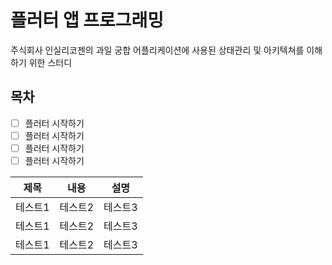 # 플러터 앱 프로그래밍

주식회사 인실리코젠의 과일 궁합 어플리케이션에 사용된 상태관리 및 아키텍쳐를 이해하기 위한 스터디

## 목차

- [ ] 플러터 시작하기
- [ ] 플러터 시작하기
- [ ] 플러터 시작하기
- [ ] 플러터 시작하기

|제목|내용|설명|
|------|---|---|
|테스트1|테스트2|테스트3|
|테스트1|테스트2|테스트3|
|테스트1|테스트2|테스트3|
